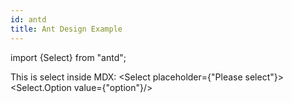 ```yaml
---
id: antd
title: Ant Design Example
---
```


import {Select} from "antd"; 

This is select inside MDX: <Select placeholder={"Please select"}><Select.Option value={"option"}/></Select>
